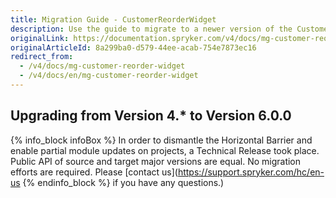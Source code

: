 ```yaml
---
title: Migration Guide - CustomerReorderWidget
description: Use the guide to migrate to a newer version of the CustomerReorderWidget module.
originalLink: https://documentation.spryker.com/v4/docs/mg-customer-reorder-widget
originalArticleId: 8a299ba0-d579-44ee-acab-754e7873ec16
redirect_from:
  - /v4/docs/mg-customer-reorder-widget
  - /v4/docs/en/mg-customer-reorder-widget
---
```


## Upgrading from Version 4.* to Version 6.0.0

{% info_block infoBox %}
In order to dismantle the Horizontal Barrier and enable partial module updates on projects, a Technical Release took place. Public API of source and target major versions are equal. No migration efforts are required. Please [contact us](https://support.spryker.com/hc/en-us
{% endinfo_block %} if you have any questions.)
